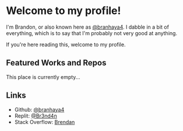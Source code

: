 
# Welcome to my profile!
I'm Brandon, or also known here as [@branhaya4](https://github.com/branhaya4). I dabble in a bit of everything, which is to say that I'm probably not very good at anything.

If you're here reading this, welcome to my profile. 




## Featured Works and Repos
This place is currently empty...

## Links

 - Github: [@branhaya4](https://github.com/branhaya4)
 - Replit: [@Br3nd4n](https://replit.com/@Br3nd4n)
 - Stack Overflow: [Brendan](https://stackoverflow.com/users/17537463/brendan) 
 
